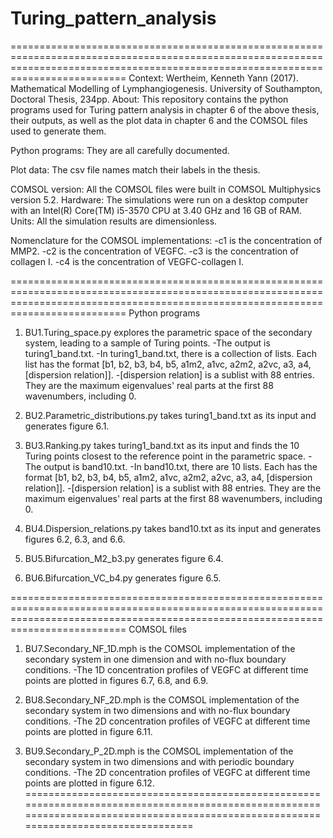 # Turing_pattern_analysis

======================================================================================================================================================================================
Context: Wertheim, Kenneth Yann (2017). Mathematical Modelling of Lymphangiogenesis. University of Southampton, Doctoral Thesis, 234pp.
About: This repository contains the python programs used for Turing pattern analysis in chapter 6 of the above thesis, their outputs, as well as the plot data in chapter 6 and the COMSOL files used to generate them.

Python programs: They are all carefully documented.

Plot data: The csv file names match their labels in the thesis.

COMSOL version: All the COMSOL files were built in COMSOL Multiphysics version 5.2.
Hardware: The simulations were run on a desktop computer with an Intel(R) Core(TM) i5-3570 CPU at 3.40 GHz and 16 GB of RAM.
Units: All the simulation results are dimensionless.

Nomenclature for the COMSOL implementations:
-c1 is the concentration of MMP2.
-c2 is the concentration of VEGFC.
-c3 is the concentration of collagen I.
-c4 is the concentration of VEGFC-collagen I.

======================================================================================================================================================================================
Python programs

1. BU1.Turing_space.py explores the parametric space of the secondary system, leading to a sample of Turing points.
-The output is turing1_band.txt.
-In turing1_band.txt, there is a collection of lists. Each list has the format [b1, b2, b3, b4, b5, a1m2, a1vc, a2m2, a2vc, a3, a4, [dispersion relation]].
-[dispersion relation] is a sublist with 88 entries. They are the maximum eigenvalues' real parts at the first 88 wavenumbers, including 0.

2. BU2.Parametric_distributions.py takes turing1_band.txt as its input and generates figure 6.1.

3. BU3.Ranking.py takes turing1_band.txt as its input and finds the 10 Turing points closest to the reference point in the parametric space.
-The output is band10.txt.
-In band10.txt, there are 10 lists. Each has the format [b1, b2, b3, b4, b5, a1m2, a1vc, a2m2, a2vc, a3, a4, [dispersion relation]].
-[dispersion relation] is a sublist with 88 entries. They are the maximum eigenvalues' real parts at the first 88 wavenumbers, including 0.

4. BU4.Dispersion_relations.py takes band10.txt as its input and generates figures 6.2, 6.3, and 6.6.

5. BU5.Bifurcation_M2_b3.py generates figure 6.4.

6. BU6.Bifurcation_VC_b4.py generates figure 6.5.

======================================================================================================================================================================================
COMSOL files

1. BU7.Secondary_NF_1D.mph is the COMSOL implementation of the secondary system in one dimension and with no-flux boundary conditions.
-The 1D concentration profiles of VEGFC at different time points are plotted in figures 6.7, 6.8, and 6.9.

2. BU8.Secondary_NF_2D.mph is the COMSOL implementation of the secondary system in two dimensions and with no-flux boundary conditions.
-The 2D concentration profiles of VEGFC at different time points are plotted in figure 6.11.

3. BU9.Secondary_P_2D.mph is the COMSOL implementation of the secondary system in two dimensions and with periodic boundary conditions.
-The 2D concentration profiles of VEGFC at different time points are plotted in figure 6.12.
======================================================================================================================================================================================
